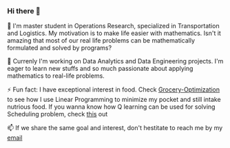 ### Hi there 👋

🔭 I'm master student in Operations Research, specialized in Transportation and Logistics. My motivation is to make life easier with mathematics. Isn't it amazing that most of our real life problems can be mathematically formulated and solved by programs? 

🌱 Currenly I'm working on Data Analytics and Data Engineering projects. I'm eager to learn new stuffs and so much passionate about applying mathematics to real-life problems. 

⚡ Fun fact: I have exceptional interest in food. Check [Grocery-Optimization](https://github.com/thuynga2706/Grocery-Optimization) to see how I use Linear Programming to minimize my pocket and still intake nutrious food. If you wanna know how Q learning can be used for solving Scheduling problem, check [this](https://github.com/thuynga2706/Q-learning-for-Permutation-Flow-shop-Scheduling) out

📫 If we share the same goal and interest, don't hestitate to reach me by my [email](mailto:thuynga2706@gmail.com)



<!--
**thuynga2706/thuynga2706** is a ✨ _special_ ✨ repository because its `README.md` (this file) appears on your GitHub profile.

Here are some ideas to get you started:

-  I’m currently working on ...
- 🌱 I’m currently learning ...
- 👯 I’m looking to collaborate on ...
- 🤔 I’m looking for help with ...
- 💬 Ask me about ...
- 📫 How to reach me: ...
- 😄 Pronouns: ...
- ⚡ Fun fact: ...
-->

